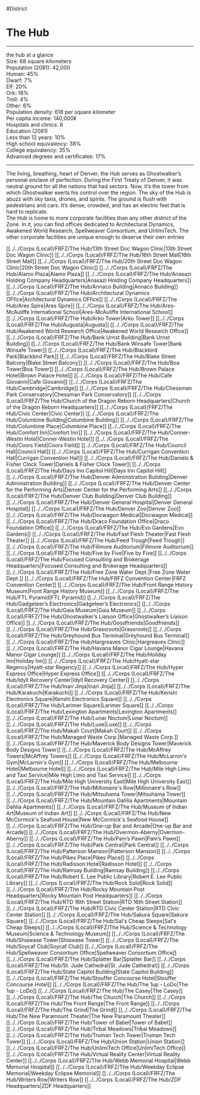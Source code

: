 #District 
# The Hub

---
the hub at a glance  
Size: 68 square kilometers  
Population (2081): 42,000  
Human: 45%  
Dwarf: 7%  
Elf: 20%  
Ork: 18%  
Troll: 4%  
Other: 6%  
Population density: 618 per square kilometer  
Per capita income: 140,000¥  
Hospitals and clinics: 8  
Education (2081)  
Less than 12 years: 10%  
High school equivalency: 38%  
College equivalency: 35%  
Advanced degrees and certificates: 17%

---
The living, breathing, heart of Denver, the Hub serves as Ghostwalker’s personal enclave of perfection. During the First Treaty of Denver, it was neutral ground for all the nations that had sectors. Now, it’s the tower from which Ghostwalker exerts his control over the region. The sky of the Hub is abuzz with sky taxis, drones, and spirits. The ground is flush with pedestrians and cars. It’s dense, crowded, and has an electric feel that is hard to replicate.  
The Hub is home to more corporate facilities than any other district of the Zone. In it, you can find offices dedicated to Architectural Dynamics, Awakened World Research, Spellweaver Consortium, and UnlimiTech. The other corporate facilities are unique enough to deserve their own entries

[[../../Corps (Local)/FRFZ/The Hub/13th Street Doc Wagon Clinic|13th Street Doc Wagon Clinic]]
[[../../Corps (Local)/FRFZ/The Hub/16th Street Mall|16th Street Mall]]
[[../../Corps (Local)/FRFZ/The Hub/20th Street Doc Wagon Clinic|20th Street Doc Wagon Clinic]]
[[../../Corps (Local)/FRFZ/The Hub/Alamo Plaza|Alamo Plaza]]
[[../../Corps (Local)/FRFZ/The Hub/Anasazi Holding Company Headquarters|Anasazi Holding Company Headquarters]]
[[../../Corps (Local)/FRFZ/The Hub/Annaco Building|Annaco Building]]
[[../../Corps (Local)/FRFZ/The Hub/Architectural Dynamics OFfice|Architectural Dynamics OFfice]]
[[../../Corps (Local)/FRFZ/The Hub/Ares Spire|Ares Spire]]
[[../../Corps (Local)/FRFZ/The Hub/Ares-McAuliffe International School|Ares-McAuliffe International School]]
[[../../Corps (Local)/FRFZ/The Hub/Arko Tower|Arko Tower]]
[[../../Corps (Local)/FRFZ/The Hub/Augusta|Augusta]]
[[../../Corps (Local)/FRFZ/The Hub/Awakened World Research Office|Awakened World Research Office]]
[[../../Corps (Local)/FRFZ/The Hub/Bank Urnst Building|Bank Urnst Building]]
[[../../Corps (Local)/FRFZ/The Hub/Bank Winsafe Tower|Bank Winsafe Tower]]
[[../../Corps (Local)/FRFZ/The Hub/Blackbird Park|Blackbird Park]]
[[../../Corps (Local)/FRFZ/The Hub/Blake Street Balcony|Blake Street Balcony]]
[[../../Corps (Local)/FRFZ/The Hub/Boa Tower|Boa Tower]]
[[../../Corps (Local)/FRFZ/The Hub/Brown Palace Hotel|Brown Palace Hotel]]
[[../../Corps (Local)/FRFZ/The Hub/Cafe Giovanni|Cafe Giovanni]]
[[../../Corps (Local)/FRFZ/The Hub/Cambridge|Cambridge]]
[[../../Corps (Local)/FRFZ/The Hub/Chessman Park Conservatory|Chessman Park Conservatory]]
[[../../Corps (Local)/FRFZ/The Hub/Church of the Dragon Reborn Headquarters|Church of the Dragon Reborn Headquarters]]
[[../../Corps (Local)/FRFZ/The Hub/Civic Center|Civic Center]]
[[../../Corps (Local)/FRFZ/The Hub/Columbine Building|Columbine Building]]
[[../../Corps (Local)/FRFZ/The Hub/Columbine Place|Columbine Place]]
[[../../Corps (Local)/FRFZ/The Hub/Comfort Inn|Comfort Inn]]
[[../../Corps (Local)/FRFZ/The Hub/Conner-Westin Hotel|Conner-Westin Hotel]]
[[../../Corps (Local)/FRFZ/The Hub/Coors Field|Coors Field]]
[[../../Corps (Local)/FRFZ/The Hub/Council Hall|Council Hall]]
[[../../Corps (Local)/FRFZ/The Hub/Currigan Convention Hall|Currigan Convention Hall]]
[[../../Corps (Local)/FRFZ/The Hub/Daniels & Fisher Clock Tower|Daniels & Fisher Clock Tower]]
[[../../Corps (Local)/FRFZ/The Hub/Days Inn Capitol Hill|Days Inn Capitol Hill]]
[[../../Corps (Local)/FRFZ/The Hub/Denver Administration Building|Denver Administration Building]]
[[../../Corps (Local)/FRFZ/The Hub/Denver Center for the Performing Arts|Denver Center for the Performing Arts]]
[[../../Corps (Local)/FRFZ/The Hub/Denver Club Building|Denver Club Building]]
[[../../Corps (Local)/FRFZ/The Hub/Denver General Hospital|Denver General Hospital]]
[[../../Corps (Local)/FRFZ/The Hub/Denver Zoo|Denver Zoo]]
[[../../Corps (Local)/FRFZ/The Hub/Docwagon Medical|Docwagon Medical]]
[[../../Corps (Local)/FRFZ/The Hub/Draco Foundation Office|Draco Foundation Office]]
[[../../Corps (Local)/FRFZ/The Hub/Evo Gardens|Evo Gardens]]
[[../../Corps (Local)/FRFZ/The Hub/Fast Flesh Theater|Fast Flesh Theater]]
[[../../Corps (Local)/FRFZ/The Hub/Feed Trough|Feed Trough]]
[[../../Corps (Local)/FRFZ/The Hub/Fillmore Auditorium|Fillmore Auditorium]]
[[../../Corps (Local)/FRFZ/The Hub/Five by Five|Five by Five]]
[[../../Corps (Local)/FRFZ/The Hub/Focused Consulting and Brokerage Headquarters|Focused Consulting and Brokerage Headquarters]]
[[../../Corps (Local)/FRFZ/The Hub/Free Zone Water Dept.|Free Zone Water Dept.]]
[[../../Corps (Local)/FRFZ/The Hub/FRFZ Convention Center|FRFZ Convention Center]]
[[../../Corps (Local)/FRFZ/The Hub/Front Range History Museum|Front Range History Museum]]
[[../../Corps (Local)/FRFZ/The Hub/FTL Pyramid|FTL Pyramid]]
[[../../Corps (Local)/FRFZ/The Hub/Gadgeteer’s Electronics|Gadgeteer’s Electronics]]
[[../../Corps (Local)/FRFZ/The Hub/Gaia Museum|Gaia Museum]]
[[../../Corps (Local)/FRFZ/The Hub/Ghostwalker’s Liaison Office|Ghostwalker’s Liaison Office]]
[[../../Corps (Local)/FRFZ/The Hub/Goodfriends|Goodfriends]]
[[../../Corps (Local)/FRFZ/The Hub/Grassroots|Grassroots]]
[[../../Corps (Local)/FRFZ/The Hub/Greyhound Bus Terminal|Greyhound Bus Terminal]]
[[../../Corps (Local)/FRFZ/The Hub/Hargreaves Clinic|Hargreaves Clinic]]
[[../../Corps (Local)/FRFZ/The Hub/Havana Manor Cigar Lounge|Havana Manor Cigar Lounge]]
[[../../Corps (Local)/FRFZ/The Hub/Holiday Inn|Holiday Inn]]
[[../../Corps (Local)/FRFZ/The Hub/Hyatt-star Regency|Hyatt-star Regency]]
[[../../Corps (Local)/FRFZ/The Hub/Hyper Express Office|Hyper Express Office]]
[[../../Corps (Local)/FRFZ/The Hub/Idyll Recovery Center|Idyll Recovery Center]]
[[../../Corps (Local)/FRFZ/The Hub/Inari Jinja|Inari Jinja]]
[[../../Corps (Local)/FRFZ/The Hub/Karakuchi|Karakuchi]]
[[../../Corps (Local)/FRFZ/The Hub/Kenshi Electronics Square|Kenshi Electronics Square]]
[[../../Corps (Local)/FRFZ/The Hub/Larimer Square|Larimer Square]]
[[../../Corps (Local)/FRFZ/The Hub/Lexington Apartments|Lexington Apartments]]
[[../../Corps (Local)/FRFZ/The Hub/Lunar Noctum|Lunar Noctum]]
[[../../Corps (Local)/FRFZ/The Hub/Luxe|Luxe]]
[[../../Corps (Local)/FRFZ/The Hub/Makah Court|Makah Court]]
[[../../Corps (Local)/FRFZ/The Hub/Managed Waste Corp.|Managed Waste Corp.]]
[[../../Corps (Local)/FRFZ/The Hub/Maverick Body Designs Tower|Maverick Body Designs Tower]]
[[../../Corps (Local)/FRFZ/The Hub/McAffrey Towers|McAffrey Towers]]
[[../../Corps (Local)/FRFZ/The Hub/McLarnin's Gym|McLarnin's Gym]]
[[../../Corps (Local)/FRFZ/The Hub/Melbourne Hotel|Melbourne Hotel]]
[[../../Corps (Local)/FRFZ/The Hub/Mile High Limo and Taxi Service|Mile High Limo and Taxi Service]]
[[../../Corps (Local)/FRFZ/The Hub/Mile High University East|Mile High University East]]
[[../../Corps (Local)/FRFZ/The Hub/Millionaire's Row|Millionaire's Row]]
[[../../Corps (Local)/FRFZ/The Hub/Mitsuhama Tower|Mitsuhama Tower]]
[[../../Corps (Local)/FRFZ/The Hub/Mountain Dahlia Apartments|Mountain Dahlia Apartments]]
[[../../Corps (Local)/FRFZ/The Hub/Museum of Indian Art|Museum of Indian Art]]
[[../../Corps (Local)/FRFZ/The Hub/New McCormick's Seafood House|New McCormick's Seafood House]]
[[../../Corps (Local)/FRFZ/The Hub/One-up Bar and Arcade|One-up Bar and Arcade]]
[[../../Corps (Local)/FRFZ/The Hub/Overmon-Aberny|Overmon-Aberny]]
[[../../Corps (Local)/FRFZ/The Hub/Pam’s Pawn|Pam’s Pawn]]
[[../../Corps (Local)/FRFZ/The Hub/Park Central|Park Central]]
[[../../Corps (Local)/FRFZ/The Hub/Patterson Mansion|Patterson Mansion]]
[[../../Corps (Local)/FRFZ/The Hub/Pikes Place|Pikes Place]]
[[../../Corps (Local)/FRFZ/The Hub/Radisson Hotel|Radisson Hotel]]
[[../../Corps (Local)/FRFZ/The Hub/Ramsay Building|Ramsay Building]]
[[../../Corps (Local)/FRFZ/The Hub/Robert E. Lee Public Library|Robert E. Lee Public Library]]
[[../../Corps (Local)/FRFZ/The Hub/Rock Solid|Rock Solid]]
[[../../Corps (Local)/FRFZ/The Hub/Rocky Mountain Post Headquarters|Rocky Mountain Post Headquarters]]
[[../../Corps (Local)/FRFZ/The Hub/RTD 16th Street Station|RTD 16th Street Station]]
[[../../Corps (Local)/FRFZ/The Hub/RTD Civic Center Station|RTD Civic Center Station]]
[[../../Corps (Local)/FRFZ/The Hub/Sakura Square|Sakura Square]]
[[../../Corps (Local)/FRFZ/The Hub/Sal's Cheap Sleeps|Sal's Cheap Sleeps]]
[[../../Corps (Local)/FRFZ/The Hub/Science & Technology Museum|Science & Technology Museum]]
[[../../Corps (Local)/FRFZ/The Hub/Shiawase Tower|Shiawase Tower]]
[[../../Corps (Local)/FRFZ/The Hub/Soycaf Club|Soycaf Club]]
[[../../Corps (Local)/FRFZ/The Hub/Spellweaver Consortium Office|Spellweaver Consortium Office]]
[[../../Corps (Local)/FRFZ/The Hub/Splatter Bar|Splatter Bar]]
[[../../Corps (Local)/FRFZ/The Hub/St. Jude Cathedral|St. Jude Cathedral]]
[[../../Corps (Local)/FRFZ/The Hub/State Capitol Building|State Capitol Building]]
[[../../Corps (Local)/FRFZ/The Hub/Stouffer Concourse Hotel|Stouffer Concourse Hotel]]
[[../../Corps (Local)/FRFZ/The Hub/The 1up - LoDo|The 1up - LoDo]]
[[../../Corps (Local)/FRFZ/The Hub/The Casey|The Casey]]
[[../../Corps (Local)/FRFZ/The Hub/The Church|The Church]]
[[../../Corps (Local)/FRFZ/The Hub/The Front Range|The Front Range]]
[[../../Corps (Local)/FRFZ/The Hub/The Grind|The Grind]]
[[../../Corps (Local)/FRFZ/The Hub/The New Paramount Theater|The New Paramount Theater]]
[[../../Corps (Local)/FRFZ/The Hub/Tower of Babel|Tower of Babel]]
[[../../Corps (Local)/FRFZ/The Hub/Tribal Meadows|Tribal Meadows]]
[[../../Corps (Local)/FRFZ/The Hub/Truman Tech Tower|Truman Tech Tower]]
[[../../Corps (Local)/FRFZ/The Hub/Union Station|Union Station]]
[[../../Corps (Local)/FRFZ/The Hub/UnlimiTech Office|UnlimiTech Office]]
[[../../Corps (Local)/FRFZ/The Hub/Virtual Reality Center|Virtual Reality Center]]
[[../../Corps (Local)/FRFZ/The Hub/Webb Memorial Hospital|Webb Memorial Hospital]]
[[../../Corps (Local)/FRFZ/The Hub/Weekday Eclipse Memorial|Weekday Eclipse Memorial]]
[[../../Corps (Local)/FRFZ/The Hub/Writers Row|Writers Row]]
[[../../Corps (Local)/FRFZ/The Hub/ZDF Headquarters|ZDF Headquarters]]
